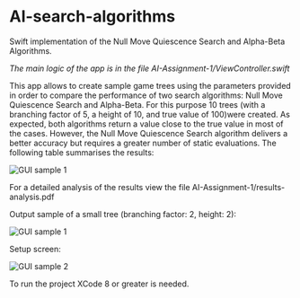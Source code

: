 # AI-search-algorithms

Swift implementation of the Null Move Quiescence Search and Alpha-Beta Algorithms.

*The main logic of the app is in the file AI-Assignment-1/ViewController.swift*

This app allows to create sample game trees using the parameters provided in order to compare the performance of two search algorithms: Null Move Quiescence Search and Alpha-Beta. For this purpose 10 trees (with a branching factor of 5, a height of 10, and true value of 100)were created. As expected, both algorithms return a value close to the true value in most of the cases. However, the Null Move Quiescence Search algorithm delivers a better accuracy but requires a greater number of static evaluations. The following table summarises the results:

![GUI sample 1](https://github.com/samuelpf/AI-search-algorithms/blob/master/AI-Assignment-1/gui-example-3.png)

For a detailed analysis of the results view the file AI-Assignment-1/results-analysis.pdf


Output sample of a small tree (branching factor: 2, height: 2):

![GUI sample 1](https://github.com/samuelpf/AI-search-algorithms/blob/master/AI-Assignment-1/gui-example-1.png)

Setup screen:

![GUI sample 2](https://github.com/samuelpf/AI-search-algorithms/blob/master/AI-Assignment-1/gui-example-2.jpg)

To run the project XCode 8 or greater is needed.
